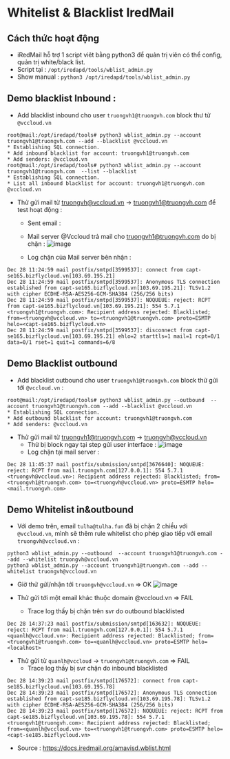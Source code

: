 # Whitelist & Blacklist IredMail 

## Cách thức hoạt động
- iRedMail hỗ trợ 1 script viêt bằng python3 để quản trị viên có thể config, quản trị white/black list.
- Script tại : `/opt/iredapd/tools/wblist_admin.py`
- Show manual : `python3 /opt/iredapd/tools/wblist_admin.py`

## Demo blacklist Inbound : 
- Add blacklist inbound cho user `truongvh1@truongvh.com` block thư từ `@vccloud.vn` 
```
root@mail:/opt/iredapd/tools# python3 wblist_admin.py --account truongvh1@truongvh.com --add --blacklist @vccloud.vn
* Establishing SQL connection.
* Add inbound blacklist for account: truongvh1@truongvh.com
* Add senders: @vccloud.vn
root@mail:/opt/iredapd/tools# python3 wblist_admin.py --account truongvh1@truongvh.com  --list --blacklist
* Establishing SQL connection.
* List all inbound blacklist for account: truongvh1@truongvh.com
@vccloud.vn
```

- Thử gửi mail từ truongvh@vccloud.vn -> truongvh1@truongvh.com để test hoạt động :
    - Sent email : 

    - Mail server @Vccloud trả mail cho truongvh1@truongvh.com do bị chặn :
![image](https://user-images.githubusercontent.com/97424062/177467334-3a08a944-3e17-4955-ba2d-d43da72a51ef.png)
    - Log chặn của Mail server bên nhận : 
```
Dec 28 11:24:59 mail postfix/smtpd[3599537]: connect from capt-se165.bizflycloud.vn[103.69.195.21]
Dec 28 11:24:59 mail postfix/smtpd[3599537]: Anonymous TLS connection established from capt-se165.bizflycloud.vn[103.69.195.21]: TLSv1.2 with cipher ECDHE-RSA-AES256-GCM-SHA384 (256/256 bits)
Dec 28 11:24:59 mail postfix/smtpd[3599537]: NOQUEUE: reject: RCPT from capt-se165.bizflycloud.vn[103.69.195.21]: 554 5.7.1 <truongvh1@truongvh.com>: Recipient address rejected: Blacklisted; from=<truongvh@vccloud.vn> to=<truongvh1@truongvh.com> proto=ESMTP helo=<capt-se165.bizflycloud.vn>
Dec 28 11:24:59 mail postfix/smtpd[3599537]: disconnect from capt-se165.bizflycloud.vn[103.69.195.21] ehlo=2 starttls=1 mail=1 rcpt=0/1 data=0/1 rset=1 quit=1 commands=6/8
```

## Demo Blacklist outbound 
- Add blacklist outbound cho user `truongvh1@truongvh.com` block thử gửi tới `@vccloud.vn` : 
```
root@mail:/opt/iredapd/tools# python3 wblist_admin.py --outbound  --account truongvh1@truongvh.com --add --blacklist @vccloud.vn
* Establishing SQL connection.
* Add outbound blacklist for account: truongvh1@truongvh.com
* Add senders: @vccloud.vn
```
- Thử gửi mail từ truongvh1@truongvh.com -> truongvh@vccloud.vn
    - Thử bị block ngay tại step gửi user interface : 
![image](https://user-images.githubusercontent.com/97424062/177458890-1a465a0d-12bf-45f5-9cb9-a774f822d912.png)
    - Log chặn tại mail server :

```
Dec 28 11:45:37 mail postfix/submission/smtpd[3676640]: NOQUEUE: reject: RCPT from mail.truongvh.com[127.0.0.1]: 554 5.7.1 <truongvh@vccloud.vn>: Recipient address rejected: Blacklisted; from=<truongvh1@truongvh.com> to=<truongvh@vccloud.vn> proto=ESMTP helo=<mail.truongvh.com>
```

## Demo Whitelist in&outbound 

- Với demo trên, email `tulha@tulha.fun` đã bị chặn 2 chiều với `@vccloud.vn`, mình sẽ thêm rule whitelist cho phép giao tiếp với email `truongvh@vccloud.vn` : 
```
python3 wblist_admin.py --outbound  --account truongvh1@truongvh.com --add --whitelist truongvh@vccloud.vn
python3 wblist_admin.py --account truongvh1@truongvh.com --add --whitelist truongvh@vccloud.vn
```
- Giờ thử gửi/nhận tới `truongvh@vccloud.vn` => OK
![image](https://user-images.githubusercontent.com/97424062/177460621-0a8d42d9-4ace-4436-801c-f89cb0871b89.png)

- Thử gửi tới một email khác thuộc domain @vccloud.vn => FAIL
    - Trace log thấy bị chặn trên svr do outbound blacklisted
```
Dec 28 14:37:23 mail postfix/submission/smtpd[163632]: NOQUEUE: reject: RCPT from mail.truongvh.com[127.0.0.1]: 554 5.7.1 <quanlh@vccloud.vn>: Recipient address rejected: Blacklisted; from=<truongvh1@truongvh.com> to=<quanlh@vccloud.vn> proto=ESMTP helo=<localhost>
```
- Thử gửi từ `quanlh@vccloud` -> `truongvh1@truongvh.com` => FAIL
    - Trace log thấy bị svr chặn do inbound blacklisted 
```
Dec 28 14:39:23 mail postfix/smtpd[176572]: connect from capt-se185.bizflycloud.vn[103.69.195.78]
Dec 28 14:39:23 mail postfix/smtpd[176572]: Anonymous TLS connection established from capt-se185.bizflycloud.vn[103.69.195.78]: TLSv1.2 with cipher ECDHE-RSA-AES256-GCM-SHA384 (256/256 bits)
Dec 28 14:39:23 mail postfix/smtpd[176572]: NOQUEUE: reject: RCPT from capt-se185.bizflycloud.vn[103.69.195.78]: 554 5.7.1 <truongvh1@truongvh.com>: Recipient address rejected: Blacklisted; from=<quanlh@vccloud.vn> to=<truongvh1@truongvh.com> proto=ESMTP helo=<capt-se185.bizflycloud.vn>
```



- Source : https://docs.iredmail.org/amavisd.wblist.html
